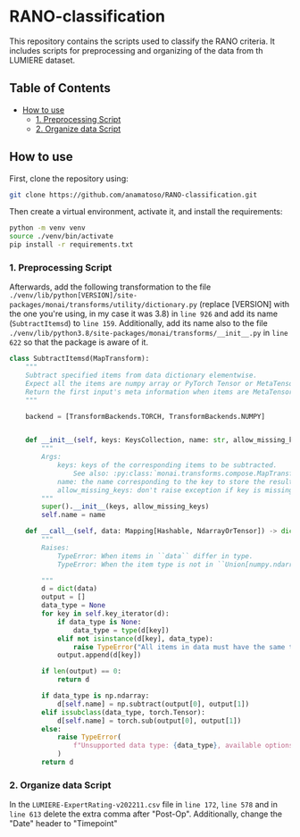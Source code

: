 # RANO-classification <!-- omit from toc -->

This repository contains the scripts used to classify the RANO criteria. 
It includes scripts for preprocessing and organizing of the data from th LUMIERE dataset.

## Table of Contents <!-- omit from toc -->
- [How to use](#how-to-use)
  - [1. Preprocessing Script](#1-preprocessing-script)
  - [2. Organize data Script](#2-organize-data-script)


## How to use

First, clone the repository using:
```bash
git clone https://github.com/anamatoso/RANO-classification.git
```

Then create a virtual environment, activate it, and install the requirements:
```bash
python -m venv venv
source ./venv/bin/activate
pip install -r requirements.txt
```

### 1. Preprocessing Script

Afterwards, add the following transformation to the file `./venv/lib/python[VERSION]/site-packages/monai/transforms/utility/dictionary.py` (replace [VERSION] with the one you're using, in my case it was 3.8) in `line 926` and add its name (`SubtractItemsd`) to `line 159`. Additionally, add its name also to the file `./venv/lib/python3.8/site-packages/monai/transforms/__init__.py` in `line 622` so that the package is aware of it.

```python
class SubtractItemsd(MapTransform):
    """
    Subtract specified items from data dictionary elementwise.
    Expect all the items are numpy array or PyTorch Tensor or MetaTensor.
    Return the first input's meta information when items are MetaTensor.
    """

    backend = [TransformBackends.TORCH, TransformBackends.NUMPY]


    def __init__(self, keys: KeysCollection, name: str, allow_missing_keys: bool = False) -> None:
        """
        Args:
            keys: keys of the corresponding items to be subtracted.
                See also: :py:class:`monai.transforms.compose.MapTransform`
            name: the name corresponding to the key to store the resulting data.
            allow_missing_keys: don't raise exception if key is missing.
        """
        super().__init__(keys, allow_missing_keys)
        self.name = name

    def __call__(self, data: Mapping[Hashable, NdarrayOrTensor]) -> dict[Hashable, NdarrayOrTensor]:
        """
        Raises:
            TypeError: When items in ``data`` differ in type.
            TypeError: When the item type is not in ``Union[numpy.ndarray, torch.Tensor, MetaTensor]``.

        """
        d = dict(data)
        output = []
        data_type = None
        for key in self.key_iterator(d):
            if data_type is None:
                data_type = type(d[key])
            elif not isinstance(d[key], data_type):
                raise TypeError("All items in data must have the same type.")
            output.append(d[key])

        if len(output) == 0:
            return d

        if data_type is np.ndarray:
            d[self.name] = np.subtract(output[0], output[1])
        elif issubclass(data_type, torch.Tensor):  
            d[self.name] = torch.sub(output[0], output[1])
        else:
            raise TypeError(
                f"Unsupported data type: {data_type}, available options are (numpy.ndarray, torch.Tensor, MetaTensor)."
            )
        return d
```

### 2. Organize data Script

In the `LUMIERE-ExpertRating-v202211.csv` file in `line 172`, `line 578` and in `line 613` delete the extra comma after "Post-Op". Additionally, change the "Date" header to "Timepoint"
